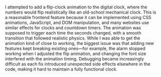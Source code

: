 I attempted to add a flip-clock animation to the digital clock, where the numbers would flip realistically like an old-school mechanical clock. This is a reasonable frontend feature because it can be implemented using CSS animations, JavaScript, and DOM manipulation, and many websites use similar effects for clocks and countdown timers. The animation was supposed to trigger each time the seconds changed, with a smooth transition that followed realistic physics. While I was able to get the animation kind of close to working, the biggest issue was that adding new features kept breaking existing ones—for example, the alarm stopped working when I adjusted the flip animation, and changing the font size interfered with the animation timing. Debugging became increasingly difficult as each fix introduced unexpected side effects elsewhere in the code, making it hard to maintain a fully functional clock.